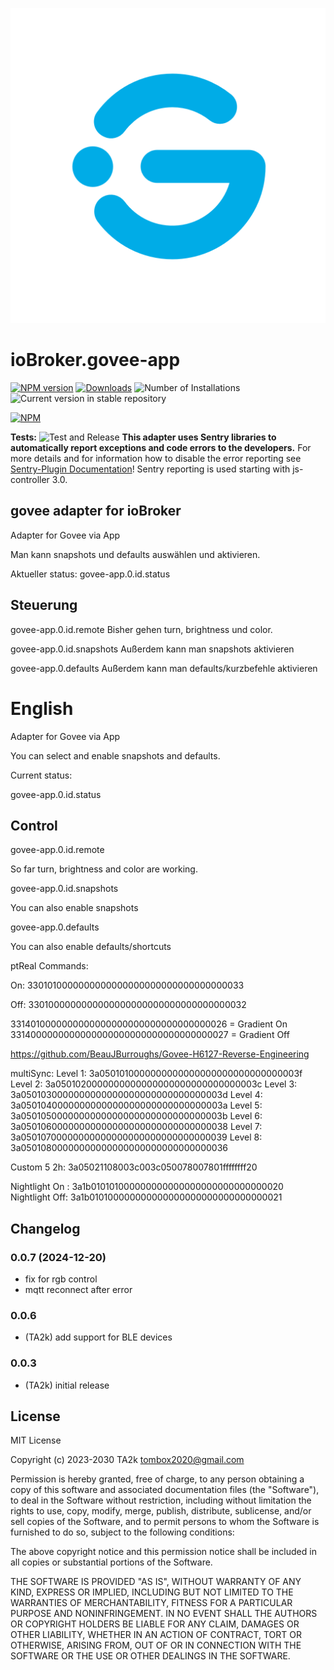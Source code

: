 ![Logo](admin/govee-app.png)

# ioBroker.govee-app

[![NPM version](https://img.shields.io/npm/v/iobroker.govee-app.svg)](https://www.npmjs.com/package/iobroker.govee-app)
[![Downloads](https://img.shields.io/npm/dm/iobroker.govee-app.svg)](https://www.npmjs.com/package/iobroker.govee-app)
![Number of Installations](https://iobroker.live/badges/govee-app-installed.svg)
![Current version in stable repository](https://iobroker.live/badges/govee-app-stable.svg)

[![NPM](https://nodei.co/npm/iobroker.govee-app.png?downloads=true)](https://nodei.co/npm/iobroker.govee-app/)

**Tests:** ![Test and Release](https://github.com/TA2k/ioBroker.govee-app/workflows/Test%20and%20Release/badge.svg)
**This adapter uses Sentry libraries to automatically report exceptions and code errors to the developers.** For more details and for information how to disable the error reporting see [Sentry-Plugin Documentation](https://github.com/ioBroker/plugin-sentry#plugin-sentry)! Sentry reporting is used starting with js-controller 3.0.

## govee adapter for ioBroker

Adapter for Govee via App

Man kann snapshots und defaults auswählen und aktivieren.

Aktueller status:
govee-app.0.id.status

## Steuerung

govee-app.0.id.remote
Bisher gehen turn, brightness und color.

govee-app.0.id.snapshots
Außerdem kann man snapshots aktivieren

govee-app.0.defaults
Außerdem kann man defaults/kurzbefehle aktivieren

# English

Adapter for Govee via App

You can select and enable snapshots and defaults.

Current status:

govee-app.0.id.status

## Control

govee-app.0.id.remote

So far turn, brightness and color are working.

govee-app.0.id.snapshots

You can also enable snapshots

govee-app.0.defaults

You can also enable defaults/shortcuts

ptReal Commands:

On: 3301010000000000000000000000000000000033

Off: 3301000000000000000000000000000000000032

3314010000000000000000000000000000000026 = Gradient On
3314000000000000000000000000000000000027 = Gradient Off

https://github.com/BeauJBurroughs/Govee-H6127-Reverse-Engineering

multiSync:
Level 1: 3a0501010000000000000000000000000000003f
Level 2: 3a0501020000000000000000000000000000003c
Level 3: 3a0501030000000000000000000000000000003d
Level 4: 3a0501040000000000000000000000000000003a
Level 5: 3a0501050000000000000000000000000000003b
Level 6: 3a05010600000000000000000000000000000038
Level 7: 3a05010700000000000000000000000000000039
Level 8: 3a05010800000000000000000000000000000036

Custom 5 2h: 3a05021108003c003c050078007801ffffffff20

Nightlight On : 3a1b010101000000000000000000000000000020
Nightlight Off: 3a1b010100000000000000000000000000000021

## Changelog

### 0.0.7 (2024-12-20)

- fix for rgb control
- mqtt reconnect after error

### 0.0.6

- (TA2k) add support for BLE devices

### 0.0.3

- (TA2k) initial release

## License

MIT License

Copyright (c) 2023-2030 TA2k <tombox2020@gmail.com>

Permission is hereby granted, free of charge, to any person obtaining a copy
of this software and associated documentation files (the "Software"), to deal
in the Software without restriction, including without limitation the rights
to use, copy, modify, merge, publish, distribute, sublicense, and/or sell
copies of the Software, and to permit persons to whom the Software is
furnished to do so, subject to the following conditions:

The above copyright notice and this permission notice shall be included in all
copies or substantial portions of the Software.

THE SOFTWARE IS PROVIDED "AS IS", WITHOUT WARRANTY OF ANY KIND, EXPRESS OR
IMPLIED, INCLUDING BUT NOT LIMITED TO THE WARRANTIES OF MERCHANTABILITY,
FITNESS FOR A PARTICULAR PURPOSE AND NONINFRINGEMENT. IN NO EVENT SHALL THE
AUTHORS OR COPYRIGHT HOLDERS BE LIABLE FOR ANY CLAIM, DAMAGES OR OTHER
LIABILITY, WHETHER IN AN ACTION OF CONTRACT, TORT OR OTHERWISE, ARISING FROM,
OUT OF OR IN CONNECTION WITH THE SOFTWARE OR THE USE OR OTHER DEALINGS IN THE
SOFTWARE.

